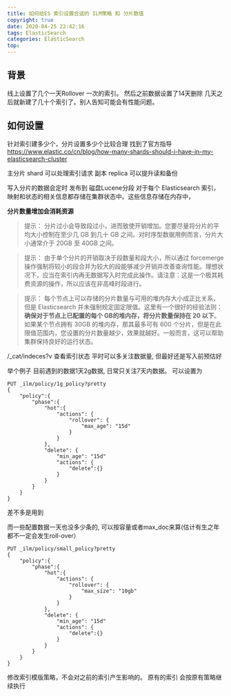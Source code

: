 ```yaml
---
title: 如何给ES 索引设置合适的 ILM策略 和 分片数值
copyright: true
date: 2020-04-25 22:42:16
tags: ElasticSearch
categories: ElasticSearch
top:
---
```


## 背景
线上设置了几个一天Rollover 一次的索引。 然后之前数据设置了14天删除
几天之后就新建了几十个索引了。别人告知可能会有性能问题。

## 如何设置
针对索引建多少个，分片设置多少个比较合理
找到了官方指导
https://www.elastic.co/cn/blog/how-many-shards-should-i-have-in-my-elasticsearch-cluster

主分片 shard 可以处理索引请求
副本 replica 可以提升读和备份

写入分片的数据会定时 发布到 磁盘Lucene分段
对于每个 Elasticsearch 索引，映射和状态的相关信息都存储在集群状态中。这些信息存储在内存中，

**分片数量增加会消耗资源**

>提示： 分片过小会导致段过小，进而致使开销增加。您要尽量将分片的平均大小控制在至少几 GB 到几十 GB 之间。对时序型数据用例而言，分片大小通常介于 20GB 至 40GB 之间。

>提示： 由于单个分片的开销取决于段数量和段大小，所以通过 forcemerge 操作强制将较小的段合并为较大的段能够减少开销并改善查询性能。理想状况下，应当在索引内再无数据写入时完成此操作。请注意：这是一个极其耗费资源的操作，所以应该在非高峰时段进行。

>提示： 每个节点上可以存储的分片数量与可用的堆内存大小成正比关系，但是 Elasticsearch 并未强制规定固定限值。这里有一个很好的经验法则：**确保对于节点上已配置的每个 GB的堆内存，将分片数量保持在 20 以下**。如果某个节点拥有 30GB 的堆内存，那其最多可有 600 个分片，但是在此限值范围内，您设置的分片数量越少，效果就越好。一般而言，这可以帮助集群保持良好的运行状态。

/_cat/indeces?v 查看索引状态 平时可以多关注数据量, 但最好还是写入前预估好

举个例子
目前遇到的数据1天2g数据, 日常只关注7天内数据。
可以设置为

```
PUT _ilm/policy/1g_policy?pretty
{
    "policy":{
        "phase":{
            "hot":{
                "actions": {
                    "rollover": {
                        "max_age": "15d"
                    }
                }
            },
            "delete": {
                "min_age": "15d"
                "actions": {
                    "delete":{}
                }
            }
        }
    }
}
```
差不多是用到

而一些配置数据一天也没多少条的, 可以按容量或者max_doc来算(估计有生之年都不一定会发生roll-over）
```
PUT _ilm/policy/small_policy?pretty
{
    "policy":{
        "phase":{
            "hot":{
                "actions": {
                    "rollover": {
                        "max_size": "10gb" 
                    }
                }
            },
            "delete": {
                "min_age": "15d"
                "actions": {
                    "delete":{}
                }
            }
        }
    }
}
```

修改索引模版策略，不会对之前的索引产生影响的。
原有的索引 会按原有策略继续执行

